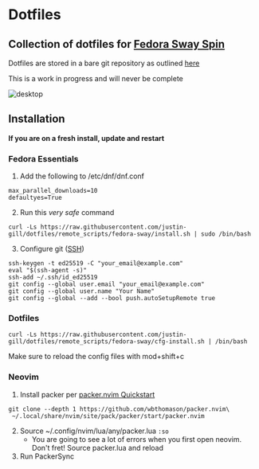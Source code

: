 # Dotfiles
Collection of dotfiles for [Fedora Sway Spin](https://fedoraproject.org/spins/sway/)
--- 
Dotfiles are stored in a bare git repository as outlined [here](https://www.atlassian.com/git/tutorials/dotfiles)

This is a work in progress and will never be complete

![desktop](https://user-images.githubusercontent.com/47087703/241812078-7c21c335-7229-4bec-b6ce-7afb2ff8e1a8.png)

## Installation

__If you are on a fresh install, update and restart__

### Fedora Essentials
1. Add the following to /etc/dnf/dnf.conf
```
max_parallel_downloads=10
defaultyes=True
```
2. Run this _very safe_ command
```
curl -Ls https://raw.githubusercontent.com/justin-gill/dotfiles/remote_scripts/fedora-sway/install.sh | sudo /bin/bash
```
3. Configure git ([SSH](https://docs.github.com/en/authentication/connecting-to-github-with-ssh/generating-a-new-ssh-key-and-adding-it-to-the-ssh-agent))
```
ssh-keygen -t ed25519 -C "your_email@example.com"
eval "$(ssh-agent -s)"
ssh-add ~/.ssh/id_ed25519
git config --global user.email "your_email@example.com"
git config --global user.name "Your Name"
git config --global --add --bool push.autoSetupRemote true
```

### Dotfiles
```
curl -Ls https://raw.githubusercontent.com/justin-gill/dotfiles/remote_scripts/fedora-sway/cfg-install.sh | /bin/bash
```
Make sure to reload the config files with mod+shift+c

### Neovim
1. Install packer per [packer.nvim Quickstart](https://github.com/wbthomason/packer.nvim#quickstart)
```
git clone --depth 1 https://github.com/wbthomason/packer.nvim\
 ~/.local/share/nvim/site/pack/packer/start/packer.nvim
```
2. Source ~/.config/nvim/lua/any/packer.lua `:so`
    * You are going to see a lot of errors when you first open neovim. Don't fret! Source packer.lua and reload
2. Run PackerSync

